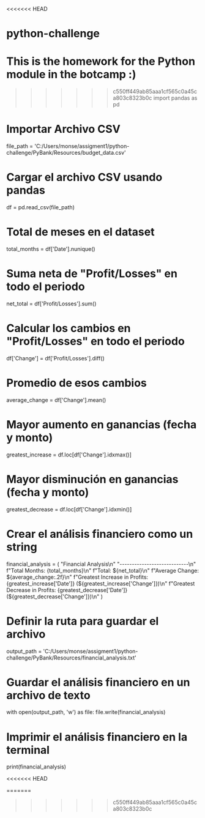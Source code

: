 <<<<<<< HEAD
# python-challenge
This is the homework for the Python module in the botcamp :)
=======
>>>>>>> c550ff449ab85aaa1cf565c0a45ca803c8323b0c
import pandas as pd

# Importar Archivo CSV
file_path = 'C:/Users/monse/assigment1/python-challenge/PyBank/Resources/budget_data.csv'

# Cargar el archivo CSV usando pandas
df = pd.read_csv(file_path)

# Total de meses en el dataset
total_months = df['Date'].nunique()

# Suma neta de "Profit/Losses" en todo el periodo
net_total = df['Profit/Losses'].sum()

# Calcular los cambios en "Profit/Losses" en todo el periodo
df['Change'] = df['Profit/Losses'].diff()

# Promedio de esos cambios
average_change = df['Change'].mean()

# Mayor aumento en ganancias (fecha y monto)
greatest_increase = df.loc[df['Change'].idxmax()]

# Mayor disminución en ganancias (fecha y monto)
greatest_decrease = df.loc[df['Change'].idxmin()]

# Crear el análisis financiero como un string
financial_analysis = (
    "Financial Analysis\n"
    "----------------------------\n"
    f"Total Months: {total_months}\n"
    f"Total: ${net_total}\n"
    f"Average Change: ${average_change:.2f}\n"
    f"Greatest Increase in Profits: {greatest_increase['Date']} (${greatest_increase['Change']})\n"
    f"Greatest Decrease in Profits: {greatest_decrease['Date']} (${greatest_decrease['Change']})\n"
)

# Definir la ruta para guardar el archivo
output_path = 'C:/Users/monse/assigment1/python-challenge/PyBank/Resources/financial_analysis.txt'

# Guardar el análisis financiero en un archivo de texto
with open(output_path, 'w') as file:
    file.write(financial_analysis)

# Imprimir el análisis financiero en la terminal
print(financial_analysis)

<<<<<<< HEAD

=======
>>>>>>> c550ff449ab85aaa1cf565c0a45ca803c8323b0c
